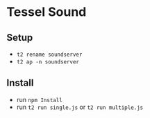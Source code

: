 Tessel Sound
======================

## Setup
- `t2 rename soundserver`
- `t2 ap -n soundserver`

## Install
- run `npm Install`
- run `t2 run single.js` or `t2 run multiple.js`
